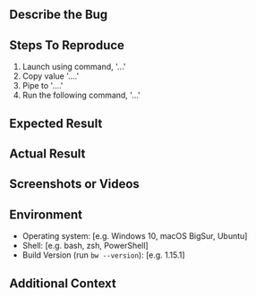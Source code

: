 <!--
Please do not submit feature requests. The [Community Forums][1] has a
section for submitting, voting for, and discussing product feature requests.
[1]: https://community.bitwarden.com
-->

## Describe the Bug

<!-- Comment:
A clear and concise description of what the bug is.
-->

## Steps To Reproduce

<!-- Comment:
How can we reproduce the behavior:
-->

1. Launch using command, '...'
2. Copy value '....'
3. Pipe to '....'
4. Run the following command, '...'

## Expected Result

<!-- Comment:
A clear and concise description of what you expected to happen.
-->

## Actual Result

<!-- Comment:
A clear and concise description of what is happening.
-->

## Screenshots or Videos

<!-- Comment:
If applicable, add screenshots and/or a short video to help explain your problem.
-->

## Environment

- Operating system: [e.g. Windows 10, macOS BigSur, Ubuntu]
- Shell: [e.g. bash, zsh, PowerShell]
- Build Version (run `bw --version`): [e.g. 1.15.1]

## Additional Context

<!-- Comment:
Add any other context about the problem here.
-->
